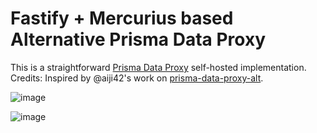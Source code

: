 # Fastify + Mercurius based Alternative Prisma Data Proxy

This is a straightforward [Prisma Data Proxy](https://www.prisma.io/docs/concepts/data-platform/data-proxy) self-hosted implementation.
Credits: Inspired by @aiji42's work on [prisma-data-proxy-alt](https://github.com/aiji42/prisma-data-proxy-alt).

![image](https://user-images.githubusercontent.com/1294640/188299217-77ea1700-b06e-44b3-9f09-20e646b985ba.png)

![image](https://user-images.githubusercontent.com/1294640/188298885-38c89939-1c0e-4b6c-b8e6-7f6cbbc1f321.png)
